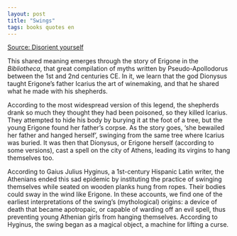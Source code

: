 ```yaml
---
layout: post
title: "Swings"
tags: books quotes en
---
```

[Source: Disorient yourself](https://aeon.co/essays/the-swing-has-a-universal-history-of-transgression)

This shared meaning emerges through the story of Erigone in the _Bibliotheca_, that great compilation of myths written by Pseudo-Apollodorus between the 1st and 2nd centuries CE. In it, we learn that the god Dionysus taught Erigone’s father Icarius the art of winemaking, and that he shared what he made with his shepherds.

According to the most widespread version of this legend, the shepherds drank so much they thought they had been poisoned, so they killed Icarius. They attempted to hide his body by burying it at the foot of a tree, but the young Erigone found her father’s corpse. As the story goes, ‘she bewailed her father and hanged herself’, swinging from the same tree where Icarius was buried. It was then that Dionysus, or Erigone herself (according to some versions), cast a spell on the city of Athens, leading its virgins to hang themselves too.

According to Gaius Julius Hyginus, a 1st-century Hispanic Latin writer, the Athenians ended this sad epidemic by instituting the practice of swinging themselves while seated on wooden planks hung from ropes. Their bodies could sway in the wind like Erigone. In these accounts, we find one of the earliest interpretations of the swing’s (mythological) origins: a device of death that became apotropaic, or capable of warding off an evil spell, thus preventing young Athenian girls from hanging themselves. According to Hyginus, the swing began as a magical object, a machine for lifting a curse.